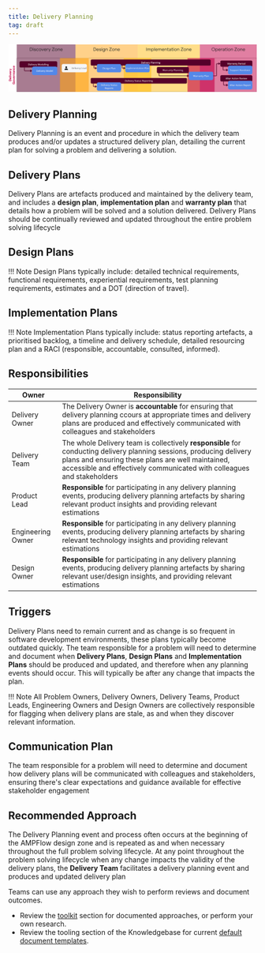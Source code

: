```yaml
---
title: Delivery Planning
tag: draft
---
```


![Delivery Planning & Delivery Plans](../delivery-governance.png)

## Delivery Planning

Delivery Planning is an event and procedure in which the delivery team produces and/or updates a structured delivery plan, detailing the current plan for solving a problem and delivering a solution. 


## Delivery Plans

Delivery Plans are artefacts produced and maintained by the delivery team, and includes a **design plan**, **implementation plan** and **warranty plan** that details how a problem will be solved and a solution delivered. Delivery Plans should be continually reviewed and updated throughout the entire problem solving lifecycle

## Design Plans

!!! Note
    Design Plans typically include: detailed technical requirements, functional requirements, experiential requirements, test planning requirements, estimates and a DOT (direction of travel).

## Implementation Plans

!!! Note
    Implementation Plans typically include: status reporting artefacts, a prioritised backlog, a timeline and delivery schedule, detailed resourcing plan and a RACI (responsible, accountable, consulted, informed).



## Responsibilities

| Owner                 | Responsibility |
|---|---|
| Delivery Owner        | The Delivery Owner is **accountable** for ensuring that delivery planning ccours at appropriate times and delivery plans are produced and effectively communicated with colleagues and stakeholders |
| Delivery Team         | The whole Delivery team is collectively **responsible** for conducting delivery planning sessions, producing delivery plans and ensuring these plans are well maintained, accessible and effectively communicated with colleagues and stakeholders |
| Product Lead          | **Responsible** for participating in any delivery planning events, producing delivery planning artefacts by sharing relevant product insights and providing relevant estimations |
| Engineering Owner     | **Responsible** for participating in any delivery planning events, producing delivery planning artefacts by sharing relevant technology  insights and providing relevant estimations |
| Design Owner          | **Responsible** for participating in any delivery planning events, producing delivery planning artefacts by sharing relevant user/design   insights, and providing relevant estimations |

## Triggers

Delivery Plans need to remain current and as change is so frequent in software development environments, these plans typically become outdated quickly.
The team responsible for a problem will need to determine and document when **Delivery Plans**, **Design Plans** and **Implementation Plans** should be produced and updated, and therefore when any planning events should occur. This will typically be after any change that impacts the plan. 

!!! Note
    All Problem Owners, Delivery Owners, Delivery Teams, Product Leads, Engineering Owners and Design Owners are collectively responsible for flagging when delivery plans are stale, as and when they discover relevant information.

## Communication Plan

The team responsible for a problem will need to determine and document how delivery plans will be communicated with colleagues and stakeholders, ensuring there's  clear expectations and guidance available for effective stakeholder engagement

## Recommended Approach

The Delivery Planning event and process often occurs at the beginning of the AMPFlow design zone and is repeated as and when necessary throughout the full problem solving lifecycle. At any point throughout the problem solving lifecycle when any change impacts the validity of the delivery plans, the **Delivery Team** facilitates a delivery planning event and produces and updated delivery plan

Teams can use any approach they wish to perform reviews and document outcomes.

- Review the [toolkit](/Ways-of-Working/Toolkit) section for documented approaches, or perform your own research.
- Review the tooling section of the Knowledgebase for current [default document templates](https://knowledgebase.platformdev.amdigital.co.uk/Tools-and-Providers/AMPFlow-Governance/).